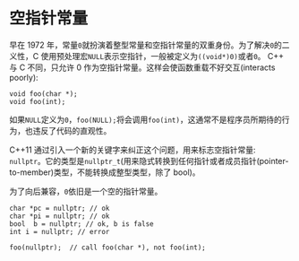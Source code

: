 # 空指针常量 #

早在 1972 年，常量`0`就扮演着整型常量和空指针常量的双重身份。为了解决`0`的二义性，C 使用预处理宏`NULL`表示空指针，一般被定义为`((void*)0)`或者`0`。 C++ 与 C 不同，只允许 0 作为空指针常量。这样会使函数重载不好交互(interacts poorly):

    void foo(char *);
    void foo(int);

如果`NULL`定义为`0`，`foo(NULL);`将会调用`foo(int)`，这通常不是程序员所期待的行为，也违反了代码的直观性。

C++11 通过引入一个新的关键字来纠正这个问题，用来标志空指针常量: `nullptr`。它的类型是`nullptr_t`(用来隐式转换到任何指针或者成员指针(pointer-to-member)类型，不能转换成整型类型，除了 bool)。

为了向后兼容，`0`依旧是一个空的指针常量。

    char *pc = nullptr; // ok
    char *pi = nullptr; // ok
    bool  b = nullptr; // ok, b is false
    int i = nullptr; // error

    foo(nullptr);  // call foo(char *), not foo(int);

